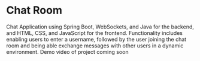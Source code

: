 # Chat Room
Chat Application using Spring Boot, WebSockets, and Java for the backend, and HTML, CSS, and JavaScript for the frontend.
Functionality includes enabling users to enter a username, followed by the user joining the chat room and being able exchange messages with other users in a dynamic environment.
Demo video of project coming soon